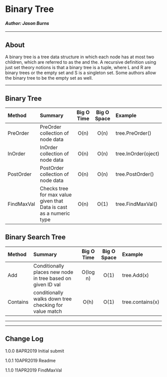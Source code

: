 

# Binary Tree
#### *Author: Jason Burns*

------------------------------

## About

A binary tree is a tree data structure in which each node has at most two children, which are referred to as the and the. A recursive definition using just set theory notions is that a binary tree is a tuple, where L and R are binary trees or the empty set and S is a singleton set. Some authors allow the binary tree to be the empty set as well.

------------------------------

## Binary Tree

| Method | Summary | Big O Time | Big O Space | Example | 
| :----------- | :----------- | :-------------: | :-------------: | :----------- |
| PreOrder | PreOrder collection of node data | O(n) | O(n) | tree.PreOrder() |
| InOrder | InOrder collection of node data | O(n) | O(n) | tree.InOrder(oject) |
| PostOrder | PostOrder collection of node data | O(n) | O(n) | tree.PostOrder() |
| FindMaxVal | Checks tree for max value given that Data is cast as a numeric type | O(n) | O(1) | tree.FindMaxVal() |

## Binary Search Tree

| Method | Summary | Big O Time | Big O Space | Example | 
| :----------- | :----------- | :-------------: | :-------------: | :----------- |
| Add |  Conditionally places new node in tree based on given ID val | O(log n) | O(1) | tree.Add(x) |
| Contains | conditionally walks down tree checking for value match | O(h) | O(1) | tree.contains(x) |

------------------------------
<!-- ## DEMO -->
<!-- ![singly_linked_list_0](https://github.com/jasonb315/data-structures-and-algorithms-dn/blob/master/assets/singly_linked_list_0.JPG) <br> -->
------------------------------

## Change Log

1.0.0 8APR2019 Initial submit

1.0.1 10APR2019 Readme

1.1.0 11APR2019 FindMaxVal
